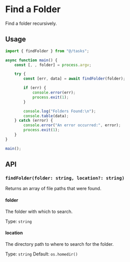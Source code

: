 # Find a Folder

Find a folder recursively.

## Usage

```javascript
import { findFolder } from "@/tasks";

async function main() {
	const [, , folder] = process.argv;

	try {
		const [err, data] = await findFolder(folder);

		if (err) {
			console.error(err);
			process.exit(1);
		}

		console.log("Folders Found:\n");
		console.table(data);
	} catch (error) {
		console.error("An error occurred:", error);
		process.exit(1);
	}
}

main();
```

## API

### `findFolder(folder: string, location?: string)`

Returns an array of file paths that were found.

#### folder

The folder with which to search.

Type: `string`

#### location

The directory path to where to search for the folder.

Type: `string`
Default: `os.homedir()`
